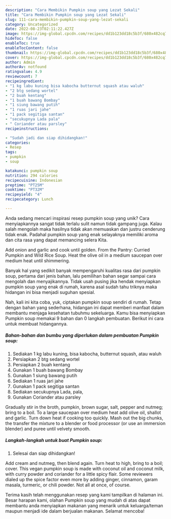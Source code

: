 ```yaml
---
description: "Cara Membikin Pumpkin soup yang Lezat Sekali"
title: "Cara Membikin Pumpkin soup yang Lezat Sekali"
slug: 111-cara-membikin-pumpkin-soup-yang-lezat-sekali
category: Uncategorized
date: 2022-08-23T02:11:22.427Z
image: https://img-global.cpcdn.com/recipes/dd1b123dd18c5b3f/680x482cq70/pumpkin-soup-foto-resep-utama.jpg
hideToc: false
enableToc: true
enableTocContent: false
thumbnail: https://img-global.cpcdn.com/recipes/dd1b123dd18c5b3f/680x482cq70/pumpkin-soup-foto-resep-utama.jpg
cover: https://img-global.cpcdn.com/recipes/dd1b123dd18c5b3f/680x482cq70/pumpkin-soup-foto-resep-utama.jpg
author: Admin
authorAv: notfound
ratingvalue: 4.9
reviewcount: 7
recipeingredient:
- "1 kg labu kuning bisa kabocha butternut squash atau waluh"
- "2 btg sedang wortel"
- "2 buah kentang"
- "1 buah bawang Bombay"
- "1 siung bawang putih"
- "1 ruas jari jahe"
- "1 pack segitiga santan"
- "secukupnya Lada pala"
- " Coriander atau parsley"
recipeinstructions:

- "Sudah jadi dan siap dihidangkan!"
categories:
- Resep
tags:
- pumpkin
- soup

katakunci: pumpkin soup 
nutrition: 294 calories
recipecuisine: Indonesian
preptime: "PT25M"
cooktime: "PT32M"
recipeyield: "4"
recipecategory: Lunch

---
```





Anda sedang mencari inspirasi resep pumpkin soup yang unik? Cara menyiapkannya sangat tidak terlalu sulit namun tidak gampang juga. Kalau salah mengolah maka hasilnya tidak akan memuaskan dan justru cenderung tidak enak. Padahal pumpkin soup yang enak selayaknya memiliki aroma dan cita rasa yang dapat memancing selera Kita.





Add onion and garlic and cook until golden. From the Pantry: Curried Pumpkin and Wild Rice Soup. Heat the olive oil in a medium saucepan over medium heat until shimmering.

Banyak hal yang sedikit banyak mempengaruhi kualitas rasa dari pumpkin soup, pertama dari jenis bahan, lalu pemilihan bahan segar sampai cara mengolah dan menyajikannya. Tidak usah pusing jika hendak menyiapkan pumpkin soup yang enak di rumah, karena asal sudah tahu triknya maka hidangan ini bisa menjadi suguhan spesial.






Nah, kali ini kita coba, yuk, ciptakan pumpkin soup sendiri di rumah. Tetap dengan bahan yang sederhana, hidangan ini dapat memberi manfaat dalam membantu menjaga kesehatan tubuhmu sekeluarga. Kamu bisa menyiapkan Pumpkin soup memakai 9 bahan dan 0 langkah pembuatan. Berikut ini cara untuk membuat hidangannya.

<!--inarticleads1-->

##### Bahan-bahan dan bumbu yang diperlukan dalam pembuatan Pumpkin soup:

1. Sediakan 1 kg labu kuning, bisa kabocha, butternut squash, atau waluh
1. Persiapkan 2 btg sedang wortel
1. Persiapkan 2 buah kentang
1. Gunakan 1 buah bawang Bombay
1. Gunakan 1 siung bawang putih
1. Sediakan 1 ruas jari jahe
1. Gunakan 1 pack segitiga santan
1. Sediakan secukupnya Lada, pala,
1. Gunakan  Coriander atau parsley


Gradually stir in the broth, pumpkin, brown sugar, salt, pepper and nutmeg; bring to a boil. To a large saucepan over medium heat add olive oil, shallot and garlic. Turn down heat if cooking too quickly. Mash out the big chunks, the transfer the mixture to a blender or food processor (or use an immersion blender) and puree until velvety smooth. 

<!--inarticleads2-->

##### Langkah-langkah untuk buat Pumpkin soup:


1. Selesai dan siap dihidangkan!

Add cream and nutmeg, then blend again. Turn heat to high, bring to a boil; cover. This vegan pumpkin soup is made with coconut oil and coconut milk, with curry powder and coriander for a little spicy flair. Some reviewers dialed up the spice factor even more by adding ginger, cinnamon, garam masala, turmeric, or chili powder. Not all at once, of course. 

Terima kasih telah menggunakan resep yang kami tampilkan di halaman ini. Besar harapan kami, olahan Pumpkin soup yang mudah di atas dapat membantu anda menyiapkan makanan yang menarik untuk keluarga/teman maupun menjadi ide dalam berjualan makanan. Selamat mencoba!
